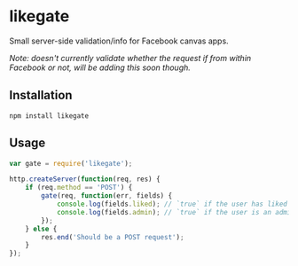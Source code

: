 # likegate

Small server-side validation/info for Facebook canvas apps.

*Note: doesn't currently validate whether the request if from within Facebook or not, will be adding this soon though.*

## Installation

    npm install likegate

## Usage

``` javascript
var gate = require('likegate');

http.createServer(function(req, res) {
	if (req.method == 'POST') {
		gate(req, function(err, fields) {
			console.log(fields.liked); // `true` if the user has liked the page
			console.log(fields.admin); // `true` if the user is an admin
		});
	} else {
		res.end('Should be a POST request');
	}
});
```